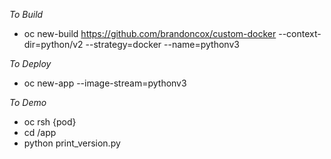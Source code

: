 *To Build*
 - oc new-build https://github.com/brandoncox/custom-docker --context-dir=python/v2 --strategy=docker --name=pythonv3
 
*To Deploy*
 - oc new-app --image-stream=pythonv3

*To Demo*
 - oc rsh {pod}
 - cd /app       
 - python print_version.py
